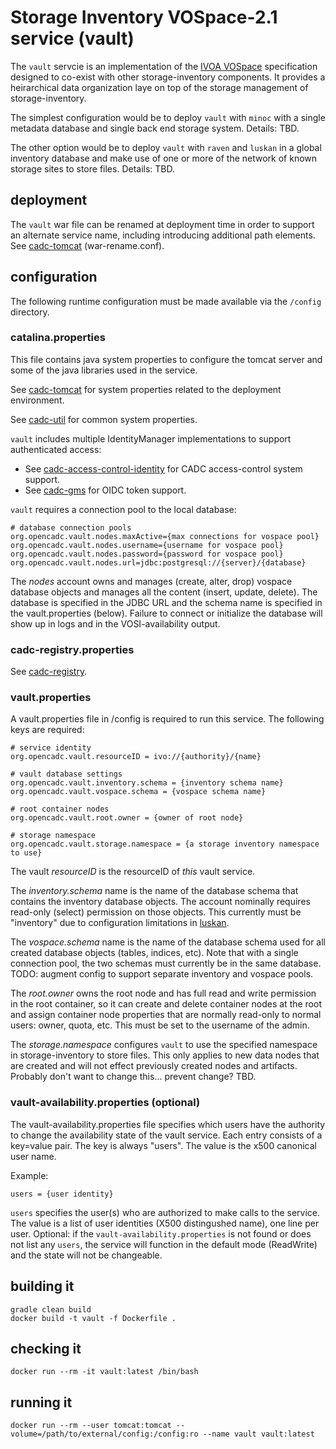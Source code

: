 # Storage Inventory VOSpace-2.1 service (vault)

The `vault` servcie is an implementation of the <a href="https://www.ivoa.net/documents/VOSpace/">IVOA VOSpace</a>
specification designed to co-exist with other storage-inventory components. It provides a heirarchical data
organization laye on top of the storage management of storage-inventory.

The simplest configuration would be to deploy `vault` with `minoc` with a single metadata database and single
back end storage system. Details: TBD.

The other option would be to deploy `vault` with `raven` and `luskan` in a global inventory database and make
use of one or more of the network of known storage sites to store files. Details: TBD.

## deployment

The `vault` war file can be renamed at deployment time in order to support an alternate service name, 
including introducing additional path elements. See 
<a href="https://github.com/opencadc/docker-base/tree/master/cadc-tomcat">cadc-tomcat</a> (war-rename.conf).

## configuration
The following runtime configuration must be made available via the `/config` directory.

### catalina.properties
This file contains java system properties to configure the tomcat server and some of the java libraries used in the service.

See <a href="https://github.com/opencadc/docker-base/tree/master/cadc-tomcat">cadc-tomcat</a>
for system properties related to the deployment environment.

See <a href="https://github.com/opencadc/core/tree/master/cadc-util">cadc-util</a>
for common system properties.

`vault` includes multiple IdentityManager implementations to support authenticated access:
- See <a href="https://github.com/opencadc/ac/tree/master/cadc-access-control-identity">cadc-access-control-identity</a> for CADC access-control system support.
- See <a href="https://github.com/opencadc/ac/tree/master/cadc-gms">cadc-gms</a> for OIDC token support.

`vault` requires a connection pool to the local database:
```
# database connection pools
org.opencadc.vault.nodes.maxActive={max connections for vospace pool}
org.opencadc.vault.nodes.username={username for vospace pool}
org.opencadc.vault.nodes.password={password for vospace pool}
org.opencadc.vault.nodes.url=jdbc:postgresql://{server}/{database}
```
The _nodes_ account owns and manages (create, alter, drop) vospace database objects and manages
all the content (insert, update, delete). The database is specified in the JDBC URL and the schema name is specified 
in the vault.properties (below). Failure to connect or initialize the database will show up in logs and in the 
VOSI-availability output.

### cadc-registry.properties

See <a href="https://github.com/opencadc/reg/tree/master/cadc-registry">cadc-registry</a>.

### vault.properties
A vault.properties file in /config is required to run this service.  The following keys are required:
```
# service identity
org.opencadc.vault.resourceID = ivo://{authority}/{name}

# vault database settings
org.opencadc.vault.inventory.schema = {inventory schema name}
org.opencadc.vault.vospace.schema = {vospace schema name}

# root container nodes
org.opencadc.vault.root.owner = {owner of root node}

# storage namespace
org.opencadc.vault.storage.namespace = {a storage inventory namespace to use}
```
The vault _resourceID_ is the resourceID of _this_ vault service.

The _inventory.schema_ name is the name of the database schema that contains the inventory database objects. The
account nominally requires read-only (select) permission on those objects. This currently must be "inventory" due
to configuration limitations in <a href="../luskan">luskan</a>.

The _vospace.schema_ name is the name of the database schema used for all created database objects (tables, indices, etc). Note that with a single connection pool, the two schemas must currently be in the same database.
TODO: augment config to support separate inventory and vospace pools.

The _root.owner_ owns the root node and has full read and write permission in the root container, so it can 
create and delete container nodes at the root and assign container node properties that are normally read-only
to normal users: owner, quota, etc. This must be set to the username of the admin.

The _storage.namespace_ configures `vault` to use the specified namespace in storage-inventory to store files. 
This only applies to new data nodes that are created and will not effect previously created nodes and artifacts.
Probably don't want to change this... prevent change? TBD.

### vault-availability.properties (optional)

The vault-availability.properties file specifies which users have the authority to change the availability state of 
the vault service. Each entry consists of a key=value pair. The key is always "users". The value is the x500 canonical 
user name.

Example:
```
users = {user identity}
```
`users` specifies the user(s) who are authorized to make calls to the service. The value is a list of user
identities (X500 distingushed name), one line per user. Optional: if the `vault-availability.properties` is 
not found or does not list any `users`, the service will function in the default mode (ReadWrite) and the 
state will not be changeable.

## building it
```
gradle clean build
docker build -t vault -f Dockerfile .
```

## checking it
```
docker run --rm -it vault:latest /bin/bash
```

## running it
```
docker run --rm --user tomcat:tomcat --volume=/path/to/external/config:/config:ro --name vault vault:latest
```

